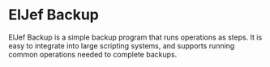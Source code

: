 # ElJef Backup

ElJef Backup is a simple backup program that runs operations as steps. It is
easy to integrate into large scripting systems, and supports running common
operations needed to complete backups.
